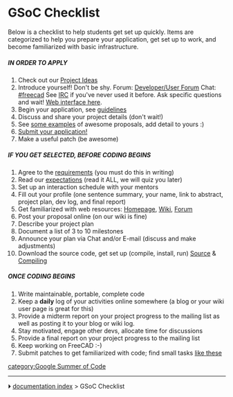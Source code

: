 # GSoC Checklist
Below is a checklist to help students get set up quickly. Items are categorized to help you prepare your application, get set up to work, and become familiarized with basic infrastructure.

##### **IN ORDER TO APPLY** 

1.  Check out our [Project Ideas](Google_Summer_of_Code_2023#Implementation_Ideas.md)
2.  Introduce yourself! Don\'t be shy. Forum: [Developer/User Forum](http://forum.freecad.org) Chat: [#freecad](irc://irc.libera.chat/#freecad) See [IRC](https://brlcad.org/wiki/IRC) if you\'ve never used it before. Ask specific questions and wait! [Web interface here](http://web.libera.chat/#freecad).
3.  Begin your application, see [guidelines](https://brlcad.org/wiki/Summer_of_Code/Application_Guidelines)
4.  Discuss and share your project details (don\'t wait!)
5.  See [some examples](https://brlcad.org/wiki/Google_Summer_of_Code/2013) of awesome proposals, add detail to yours :)
6.  [Submit your application!](https://summerofcode.withgoogle.com/)
7.  Make a useful patch (be awesome)

##### **IF YOU GET SELECTED, BEFORE CODING BEGINS** 

1.  Agree to the [requirements](https://brlcad.org/wiki/Summer_of_Code/Acceptance) (you must do this in writing)
2.  Read our [expectations](https://brlcad.org/wiki/Summer_of_Code/Expectations) (read it ALL, we will quiz you later)
3.  Set up an interaction schedule with your mentors
4.  Fill out your profile (one sentence summary, your name, link to abstract, project plan, dev log, and final report)
5.  Get familiarized with web resources: [Homepage](https://freecad.org), [Wiki](https://wiki.freecad.org), [Forum](https://forum.freecad.org)
6.  Post your proposal online (on our wiki is fine)
7.  Describe your project plan
8.  Document a list of 3 to 10 milestones
9.  Announce your plan via Chat and/or E-mail (discuss and make adjustments)
10. Download the source code, get set up (compile, install, run) [Source](https://github.com/FreeCAD/FreeCAD) & [Compiling](Compiling.md)

##### **ONCE CODING BEGINS** 

1.  Write maintainable, portable, complete code
2.  Keep a **daily** log of your activities online somewhere (a blog or your wiki user page is great for this)
3.  Provide a midterm report on your project progress to the mailing list as well as posting it to your blog or wiki log.
4.  Stay motivated, engage other devs, allocate time for discussions
5.  Provide a final report on your project progress to the mailing list
6.  Keep working on FreeCAD :-)
7.  Submit patches to get familiarized with code; find small tasks [like these](https://github.com/FreeCAD/FreeCAD/issues?q=is%3Aopen+is%3Aissue+label%3A%22good+first+issue%22)

[category:Google Summer of Code](category_Google_Summer_of_Code.md)



---
⏵ [documentation index](../README.md) > GSoC Checklist
